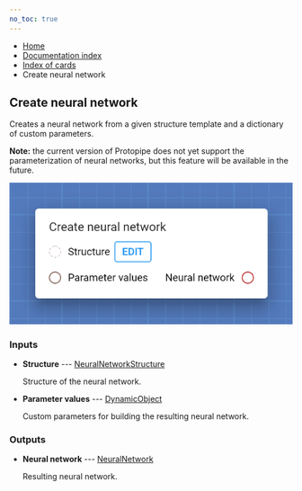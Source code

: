 ```yaml
---
no_toc: true
---
```


<ul class="breadcrumb">
    <li><a href="">Home</a></li>
    <li><a href="documentation">Documentation index</a></li>
    <li><a href="cards/">Index of cards</a></li>
    <li>Create neural network</li>
</ul>

## Create neural network

Creates a neural network from a given structure template and a dictionary of custom parameters.

**Note:** the current version of Protopipe does not yet support the parameterization of neural networks, but this feature will be available in the future.

!["Create neural network" card](assets/img/cards/createNeuralNetwork.png)


### Inputs


* **Structure** --- [NeuralNetworkStructure](types/NeuralNetworkStructure)

  Structure of the neural network.

* **Parameter values** --- [DynamicObject](types/DynamicObject)

  Custom parameters for building the resulting neural network.





### Outputs


* **Neural network** --- [NeuralNetwork](types/NeuralNetwork)

  Resulting neural network.





